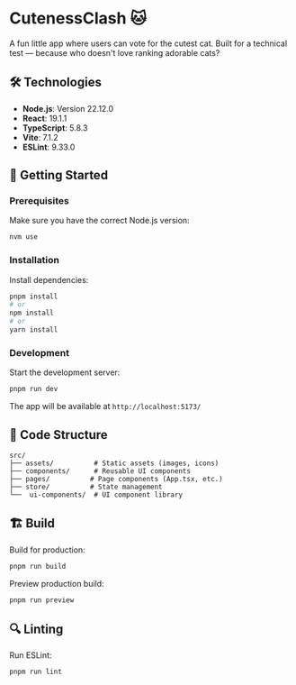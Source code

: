 # CutenessClash 🐱

A fun little app where users can vote for the cutest cat.
Built for a technical test — because who doesn't love ranking adorable cats?

## 🛠️ Technologies

- **Node.js**: Version 22.12.0
- **React**: 19.1.1
- **TypeScript**: 5.8.3
- **Vite**: 7.1.2
- **ESLint**: 9.33.0

## 🚀 Getting Started

### Prerequisites
Make sure you have the correct Node.js version:
```bash
nvm use
```

### Installation
Install dependencies:
```bash
pnpm install
# or
npm install
# or
yarn install
```

### Development
Start the development server:
```bash
pnpm run dev
```

The app will be available at `http://localhost:5173/`

## 📁 Code Structure

```
src/
├── assets/          # Static assets (images, icons)
├── components/      # Reusable UI components
├── pages/          # Page components (App.tsx, etc.)
├── store/          # State management
└──  ui-components/  # UI component library
```

## 🏗️ Build

Build for production:
```bash
pnpm run build
```

Preview production build:
```bash
pnpm run preview
```

## 🔍 Linting

Run ESLint:
```bash
pnpm run lint
```
